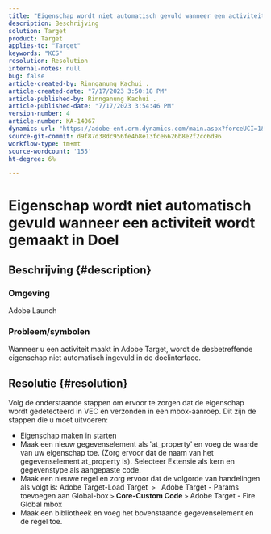 ```yaml
---
title: "Eigenschap wordt niet automatisch gevuld wanneer een activiteit in Doel wordt gemaakt"
description: Beschrijving
solution: Target
product: Target
applies-to: "Target"
keywords: "KCS"
resolution: Resolution
internal-notes: null
bug: false
article-created-by: Rinnganung Kachui .
article-created-date: "7/17/2023 3:50:18 PM"
article-published-by: Rinnganung Kachui .
article-published-date: "7/17/2023 3:54:46 PM"
version-number: 4
article-number: KA-14067
dynamics-url: "https://adobe-ent.crm.dynamics.com/main.aspx?forceUCI=1&pagetype=entityrecord&etn=knowledgearticle&id=342d78a0-b924-ee11-9cbd-6045bd006b4b"
source-git-commit: d9f87d38dc956fe4b8e13fce6626b8e2f2cc6d96
workflow-type: tm+mt
source-wordcount: '155'
ht-degree: 6%

---
```


# Eigenschap wordt niet automatisch gevuld wanneer een activiteit wordt gemaakt in Doel

## Beschrijving {#description}




### Omgeving



Adobe Launch



### Probleem/symbolen



Wanneer u een activiteit maakt in Adobe Target, wordt de desbetreffende eigenschap niet automatisch ingevuld in de doelinterface.


## Resolutie {#resolution}


Volg de onderstaande stappen om ervoor te zorgen dat de eigenschap wordt gedetecteerd in VEC en verzonden in een mbox-aanroep. Dit zijn de stappen die u moet uitvoeren:

- Eigenschap maken in starten
- Maak een nieuw gegevenselement als &#39;at_property&#39; en voeg de waarde van uw eigenschap toe. (Zorg ervoor dat de naam van het gegevenselement at_property is). Selecteer Extensie als kern en gegevenstype als aangepaste code.
- Maak een nieuwe regel en zorg ervoor dat de volgorde van handelingen als volgt is: Adobe Target-Load Target  `>`   Adobe Target - Params toevoegen aan Global-box `>`  <b>Core-Custom Code</b> `>`  Adobe Target - Fire Global mbox
- Maak een bibliotheek en voeg het bovenstaande gegevenselement en de regel toe.



